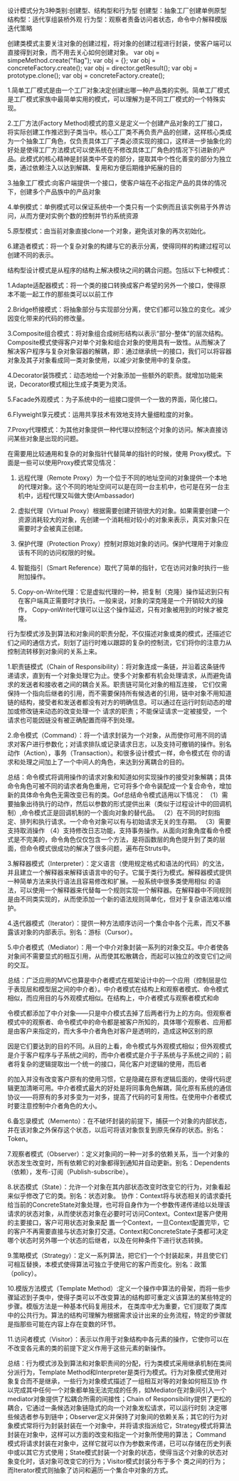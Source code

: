 设计模式分为3种类别:创建型、结构型和行为型
创建型：抽象工厂创建单例原型
结构型：适代享组装桥外观
行为型：观察者责备访问者状态，命令中介解释模版迭代策略

创建类模式主要关注对象的创建过程，将对象的创建过程进行封装，使客户端可以直接得到对象，而不用去关心如何创建对象。
var obj = simpeMethod.create("flag");
var obj = {};
var obj = concreteFactory.create();
var obj = director.getResult();
var obj = prototype.clone();
var obj = concreteFactory.create();

1.简单工厂模式是由一个工厂对象决定创建出哪一种产品类的实例。简单工厂模式是工厂模式家族中最简单实用的模式，可以理解为是不同工厂模式的一个特殊实现。

2.工厂方法(Factory Method)模式的意义是定义一个创建产品对象的工厂接口，将实际创建工作推迟到子类当中。核心工厂类不再负责产品的创建，这样核心类成为一个抽象工厂角色，仅负责具体工厂子类必须实现的接口，这样进一步抽象化的好处是使得工厂方法模式可以使系统在不修改具体工厂角色的情况下引进新的产品。此模式的核心精神是封装类中不变的部分，提取其中个性化善变的部分为独立类，通过依赖注入以达到解耦、复用和方便后期维护拓展的目的

3.抽象工厂模式:向客户端提供一个接口，使客户端在不必指定产品的具体的情况下，创建多个产品族中的产品对象

4.单例模式：单例模式可以保证系统中一个类只有一个实例而且该实例易于外界访问，从而方便对实例个数的控制并节约系统资源

5.原型模式：由当前对象直接clone一个对象，避免该对象的再次初始化。

6.建造者模式：将一个复杂对象的构建与它的表示分离，使得同样的构建过程可以创建不同的表示。


结构型设计模式是从程序的结构上解决模块之间的耦合问题。包括以下七种模式：

1.Adapte适配器模式：将一个类的接口转换成客户希望的另外一个接口，使得原本不能一起工作的那些类可以以前工作

2.Bridge桥接模式：将抽象部分与实现部分分离，使它们都可以独立的变化。减少因变化带来的代码的修改量。

3.Composite组合模式：将对象组合成树形结构以表示“部分-整体”的层次结构。Composite模式使得客户对单个对象和组合对象的使用具有一致性。从而解决了解决客户程序与复杂对象容器的解耦，即：通过继承统一的接口，我们可以将容器对象及其子对象看成同一类对象使用，以减少对象使用中的复杂度。

4.Decorator装饰模式：动态地给一个对象添加一些额外的职责。就增加功能来说，Decorator模式相比生成子类更为灵活。

5.Facade外观模式：为子系统中的一组接口提供一个一致的界面，简化接口。

6.Flyweight享元模式：运用共享技术有效地支持大量细粒度的对象。

7.Proxy代理模式：为其他对象提供一种代理以控制这个对象的访问。解决直接访问某些对象是出现的问题。

在需要用比较通用和复杂的对象指针代替简单的指针的时候，使用 Proxy模式。下面是一些可以使用Proxy模式常见情况：

1) 远程代理（Remote  Proxy）为一个位于不同的地址空间的对象提供一个本地的代理对象。这个不同的地址空间可以是在同一台主机中，也可是在另一台主机中，远程代理又叫做大使(Ambassador)

2) 虚拟代理（Virtual Proxy）根据需要创建开销很大的对象。如果需要创建一个资源消耗较大的对象，先创建一个消耗相对较小的对象来表示，真实对象只在需要时才会被真正创建。

3) 保护代理（Protection Proxy）控制对原始对象的访问。保护代理用于对象应该有不同的访问权限的时候。

4) 智能指引（Smart Reference）取代了简单的指针，它在访问对象时执行一些附加操作。

5) Copy-on-Write代理：它是虚拟代理的一种，把复制（克隆）操作延迟到只有在客户端真正需要时才执行。一般来说，对象的深克隆是一个开销较大的操作，
Copy-onWrite代理可以让这个操作延迟，只有对象被用到的时候才被克隆。


行为型模式涉及到算法和对象间的职责分配，不仅描述对象或类的模式，还描述它们之间的通信方式，刻划了运行时难以跟踪的复杂的控制流，它们将你的注意力从控制流转移到对象间的关系上来。

1.职责链模式（Chain of Responsibility）：将对象连成一条链，并沿着这条链传递请求，直到有一个对象处理它为止。使多个对象都有机会处理请求，从而避免请求的发送者和接收者之间的耦合关系。职责链可简化对象的相互连接，
它们仅需保持一个指向后继者的引用，而不需要保持所有候选者的引用，链中对象不用知道链的结构，接受者和发送者都没有对方的明确信息。可以通过在运行时刻动态的增加或修改链来动态的改变处理一个
请求的职责；不能保证请求一定被接受，一个请求也可能因链没有被正确配置而得不到处理。

2.命令模式（Command）：将一个请求封装为一个对象，从而使你可用不同的请求对客户进行参数化；对请求排队或记录请求日志，以及支持可撤销的操作。别名动作（Action），事务（Transaction）。和很多设计模式一样，命令模式在
你的请求和处理之间加上了一个中间人的角色，来达到分离耦合的目的。

总结：命令模式将调用操作的请求对象和知道如何实现操作的接受对象解耦；具体命令角色可被不同的请求者角色重用，它可将多个命令装配成一个复合命令，增加新的具体命令角色无需改变已有的类。Gof总结命令模式适用以下情况：
（1）需要抽象出待执行的动作，然后以参数的形式提供出来（类似于过程设计中的回调机制）,命令模式正是回调机制的一个面向对象的替代品。
（2）在不同的时刻指定、排列和执行请求。一个命令对象可以有与初始请求无关的生存期。
（3）需要支持取消操作
（4）支持修改日志功能，支持事务操作。从面向对象角度看命令模式是不完美的，命令角色仅仅包含一个方法，是将函数层的角色提升到了类的层面，但命令模式很成功的解决了很多问题，遍布在Struts中。


3.解释器模式（Interpreter）：定义语言（使用规定格式和语法的代码）的文法，并且建立一个解释器来解释该语言中的句子。它属于类行为模式。解释器模式提供一种简单方法来执行语法且容易修改和扩展。一般系统中很多类使用相似
的语法，可以使用一个解释器来代替每一个规则实现一个解释器。在解释器中不同规则是由不同类实现的，从而使添加一个新的语法规则简单化，但对于复杂语法难以维护。


4.迭代器模式（Iterator）：提供一种方法顺序访问一个集合中各个元素，而又不暴露该对象的内部表示。别名：游标（Cursor）。

5.中介者模式（Mediator）：用一个中介对象封装一系列的对象交互。中介者使各对象间不需要显式的相互引用，从而使其松散耦合，而起可以独立的改变它们之间的交互。

总结：广泛应用的MVC也算是中介者模式在框架设计中的一个应用（控制层是位于表现层和模型层之间的中介者）。中介者模式在结构上和观察者模式、命令模式相似，而应用目的与外观模式相似。在结构上，中介者模式与观察者模式和命

令模式都添加了中介对象——只是中介模式去掉了后两者行为上的方向。但观察者模式中的观察者、命令模式中的命令都是被客户所知的，具体哪个观察者、应用都是由客户来指定的，而大多中介者角色对客户是透明的，造成这种区别的原

因是它们要达到的目的不同。从目的上看，命令模式与外观模式相似；但外观模式是介于客户程序与子系统之间的，而中介者模式是介于子系统与子系统之间的；前者将复杂的逻辑提取出一个统一的接口，简化客户对逻辑的使用，而后者

的加入并没有改变客户原有的使用习惯，它是隐藏在原有逻辑后面的，使得代码逻辑更加清晰可用。中介者模式最大的好处是将同事角色解耦，简化原有系统的通信协议——将原有的多对多变为一对多，提高了代码的可复用性。在使用中介者模式时要注意控制中介者角色的大小。

6.备忘录模式（Memento）：在不破坏封装的前提下，捕获一个对象的内部状态，并在该对象之外保存这个状态，以后可将该对象恢复到原先保存的状态。别名：Token。

7.观察者模式（Observer）：定义对象间的一种一对多的依赖关系，当一个对象的状态发生改变时，所有依赖它的对象都得到通知并自动更新。别名：Dependents（依赖），发布-订阅（Publish-subscribe）。

8.状态模式（State）：允许一个对象在其内部状态改变时改变它的行为，对象看起来似乎修改了它的类。别名：状态对象。
协作：Context将与状态相关的请求委托给当前的ConcreteState对象处理，也可将自身作为一个参数传递传递给以处理该请求的状态对象，从而使状态对象在必要时可访问Context。Context是客户使用的主要接口，客户可用状态对象来配
置一个Context，一旦Context配置完毕，它的客户不再需要直接与状态对象打交道。Context和ConcreteState子类都可决定哪个状态时另外哪一个状态的后继者，以及在何种条件下进行状态转换。

9.策略模式（Strategy）：定义一系列算法，把它们一个个封装起来，并且使它们可相互替换，本模式使得算法可独立于使用它的客户而变化。别名：政策（policy）。

10.模版方法模式（Template  Method）:定义一个操作中算法的骨架，而将一些步骤延迟到子类中，使得子类可以不改变算法的结构即可重定义该算法的某些特定的步骤。模版方法是一种基本代码复用技术，
在类库中尤为重要，它们提取了类库中的公共行为。算法的结构可理解为根据需求设计出来的业务流程，特定的步骤就是指那些可能在内容上存在变数的环节。

11.访问者模式（Visitor）：表示以作用于对象结构中各元素的操作，它使你可以在不改变各元素的类的前提下定义作用于这些元素的新操作。

总结：行为模式涉及到算法和对象职责间的分配，行为类模式采用继承机制在类间分派行为，Template Method和Interpreter是类行为模式。行为对象模式使用对象复合而不是继承，一些行为对象模式描述了一组相互对等的对象如何相互协
作以完成其中任何一个对象都单独无法完成的任务，如Mediator在对象间引入一个mediator对象提供了松耦合所需的间接性；Chain of Responsibility提供了更松的耦合，它通过一条候选对象链隐式的向一个对象发松请求，可以运行时刻
决定哪些候选者参与到链中；Observer定义并保持了对象间的依赖关系；其它的行为对象模式常将行为封装封装在一个对象中，并将请求指派给它，Strategy模式将算法封装在对象中，这样可以方面的改变和指定一个对象所使用的算法；
Command模式将请求封装在对象中，这样它就可以作为参数来传递，已可以存储在历史列表中或以其它方式使用；State模式封装一个对象的状态，使得当这个对象的状态对象变化时，该对象可改变它的行为；Visitor模式封装分布于多个
类之间的行为；而Iterator模式则抽象了访问和遍历一个集合中对象的方式。
